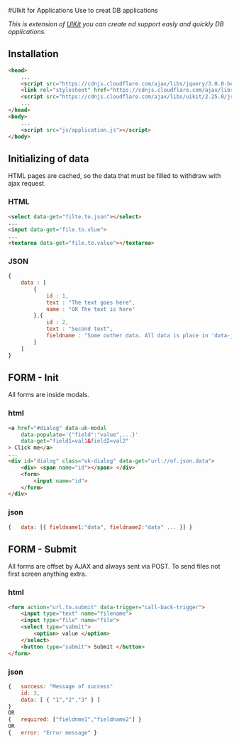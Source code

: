 #UIkit for Applications
Use to creat DB applications

*This is extension of [UIKit](http://getuikit.com/) you can create nd support easly and quickly DB applications.*


## Installation
```html
<head>
    ...
    <script src="https://cdnjs.cloudflare.com/ajax/libs/jquery/3.0.0-beta1/jquery.min.js"></script>
    <link rel="stylesheet" href="https://cdnjs.cloudflare.com/ajax/libs/uikit/2.25.0/css/uikit.min.css"/>
    <script src="https://cdnjs.cloudflare.com/ajax/libs/uikit/2.25.0/js/uikit.min.js"></script>
    ...
</head>
<body>
    ...
    <script src="js/application.js"></script>
</body>
```


## Initializing of data
HTML pages are cached, so the data that must be filled to withdraw with ajax request.

### HTML
```html
<select data-get="filte.to.json"></select>
...
<input data-get="file.to.vlue">
...
<textarea data-get="file.to.value"></textarea>
```

### JSON
```javascript
{ 
    data : [
        {
            id : 1, 
            text : "The text goes here",
            name : "OR The text is here"
        },{
            id : 2,
            text : "Second text",
            fieldname : "Some outher data. All data is place in 'data-json' as json"
        }
    ]
}
```


## FORM - Init
All forms are inside modals.

### html
```html
<a href="#dialog" data-uk-modal 
    data-populate='{"field":"value",...}' 
    data-get="field1=val1&field2=val2"
> Click me</a>
...
<div id="dialog" class="uk-dialog" data-get="url://of.json.data">
    <div> <span name="id"></span> </div>
    <form>
        <input name="id">
    </form>
</div>
```

### json
```javascript
{   data: [{ fieldname1:"data", fieldname2:"data" ... }] }
```

## FORM - Submit
All forms are offset by AJAX and always sent via POST. To send files not first screen anything extra.

### html
```html
<form action="url.to.submit" data-trigger="call-back-trigger">
    <input type="text" name="filename">
    <input type="file" name="file">
    <select type="submit">
        <option> value </option>
    </select>
    <button type="submit"> Submit </button>
</form>
```

### json
```javascript
{   success: "Message of success"
    id: 3,
    data: [ { "1","2","3" } ]
}
OR
{   required: ["fieldnme1","fieldname2"] }
OR
{   error: "Error message" }
```
